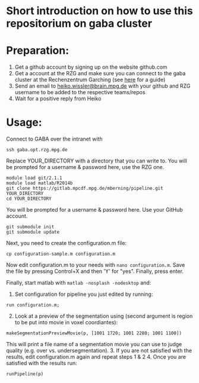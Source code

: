 Short introduction on how to use this repositorium on gaba cluster
==================================================================

Preparation:
============

1. Get a github account by signing up on the website github.com
2. Get a account at the RZG and make sure you can connect to the gaba cluster at the Rechenzentrum Garching (see [here](https://wiki.hest.brain.mpg.de/doku.php?id=knowledge:organization:it:connecting_to_garching) for a guide)
3. Send an email to heiko.wissler@brain.mpg.de with your github and RZG username to be added to the respective teams/repos
4. Wait for a positive reply from Heiko

Usage:
========================

Connect to GABA over the intranet with
```
ssh gaba.opt.rzg.mpg.de
```

Replace YOUR_DIRECTORY with a directory that you can write to.
You will be prompted for a username & password here, use the RZG one.
```
module load git/2.1.1
module load matlab/R2014b
git clone https://gitlab.mpcdf.mpg.de/mberning/pipeline.git YOUR_DIRECTORY
cd YOUR_DIRECTORY
```

You will be prompted for a username & password here. Use your GitHub account.
```
git submodule init
git submodule update
```

Next, you need to create the configuration.m file:
```
cp configuration-sample.m configuration.m
```

Now edit configuration.m to your needs with `nano configuration.m`. Save the file
by pressing Control+X and then 'Y' for "yes". Finally, press enter.

Finally, start matlab with `matlab -nosplash -nodesktop` and:
1. Set configuration for pipeline you just edited by running:
```
run configuration.m;
```
2. Look at a preview of the segmentation using (second argument is region to be put into movie in voxel coordiantes): 
```
makeSegmentationPreviewMovie(p, [1001 1720; 1001 2280; 1001 1100])
```
This will print a file name of a segmentation movie you can use to judge quality (e.g. over vs. undersegmentation).
3. If you are not satisfied with the results, edit configuration.m again and repeat steps 1 & 2
4. Once you are satisfied with the results run:
```
runPipeline(p)
```

